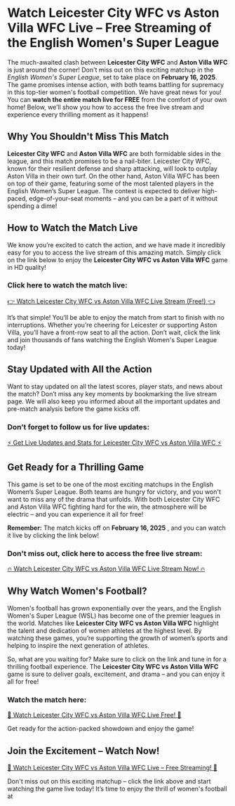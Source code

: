 # Watch Leicester City WFC vs Aston Villa WFC Live – Free Streaming of the English Women's Super League

The much-awaited clash between **Leicester City WFC** and **Aston Villa WFC** is just around the corner! Don't miss out on this exciting matchup in the _English Women's Super League_, set to take place on **February 16, 2025**. The game promises intense action, with both teams battling for supremacy in this top-tier women's football competition. We have great news for you! You can **watch the entire match live for FREE** from the comfort of your own home! Below, we’ll show you how to access the free live stream and experience every thrilling moment as it happens!

## Why You Shouldn't Miss This Match

**Leicester City WFC** and **Aston Villa WFC** are both formidable sides in the league, and this match promises to be a nail-biter. Leicester City WFC, known for their resilient defense and sharp attacking, will look to outplay Aston Villa in their own turf. On the other hand, Aston Villa WFC has been on top of their game, featuring some of the most talented players in the English Women’s Super League. The contest is expected to deliver high-paced, edge-of-your-seat moments – and you can be a part of it without spending a dime!

## How to Watch the Match Live

We know you’re excited to catch the action, and we have made it incredibly easy for you to access the live stream of this amazing match. Simply click on the link below to enjoy the **Leicester City WFC vs Aston Villa WFC** game in HD quality!

### Click here to watch the match live:

[👉 Watch Leicester City WFC vs Aston Villa WFC Live Stream (Free!) 👈](https://tinyurl.com/livestreamfreeo?st=Leicester+City+WFC+vs+Aston+Villa+WFC&si=ghc)

It’s that simple! You’ll be able to enjoy the match from start to finish with no interruptions. Whether you’re cheering for Leicester or supporting Aston Villa, you’ll have a front-row seat to all the action. Don’t wait, click the link and join thousands of fans watching the English Women's Super League today!

## Stay Updated with All the Action

Want to stay updated on all the latest scores, player stats, and news about the match? Don’t miss any key moments by bookmarking the live stream page. We will also keep you informed about all the important updates and pre-match analysis before the game kicks off.

### Don’t forget to follow us for live updates:

[⚡ Get Live Updates and Stats for Leicester City WFC vs Aston Villa WFC ⚡](https://tinyurl.com/livestreamfreeo?st=Leicester+City+WFC+vs+Aston+Villa+WFC&si=ghc)

## Get Ready for a Thrilling Game

This game is set to be one of the most exciting matchups in the English Women’s Super League. Both teams are hungry for victory, and you won't want to miss any of the drama that unfolds. With both Leicester City WFC and Aston Villa WFC fighting hard for the win, the atmosphere will be electric – and you can experience it all for free!

**Remember:** The match kicks off on **February 16, 2025** , and you can watch it live by clicking the link below!

### Don't miss out, click here to access the free live stream:

[🔥 Watch Leicester City WFC vs Aston Villa WFC Live Stream Now! 🔥](https://tinyurl.com/livestreamfreeo?st=Leicester+City+WFC+vs+Aston+Villa+WFC&si=ghc)

## Why Watch Women's Football?

Women's football has grown exponentially over the years, and the English Women's Super League (WSL) has become one of the premier leagues in the world. Matches like **Leicester City WFC vs Aston Villa WFC** highlight the talent and dedication of women athletes at the highest level. By watching these games, you’re supporting the growth of women’s sports and helping to inspire the next generation of athletes.

So, what are you waiting for? Make sure to click on the link and tune in for a thrilling football experience. The **Leicester City WFC vs Aston Villa WFC** game is sure to deliver goals, excitement, and drama – and you can enjoy it all for free!

### Watch the match here:

[🎉 Watch Leicester City WFC vs Aston Villa WFC Live Free! 🎉](https://tinyurl.com/livestreamfreeo?st=Leicester+City+WFC+vs+Aston+Villa+WFC&si=ghc)

Get ready for the action-packed showdown and enjoy the game!

## Join the Excitement – Watch Now!

[🔴 Watch Leicester City WFC vs Aston Villa WFC Live – Free Streaming! 🔴](https://tinyurl.com/livestreamfreeo?st=Leicester+City+WFC+vs+Aston+Villa+WFC&si=ghc)

Don't miss out on this exciting matchup – click the link above and start watching the game live today! It’s time to enjoy the thrill of women's football at
